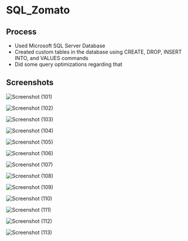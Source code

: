 # SQL_Zomato

## Process
- Used Microsoft SQL Server Database
- Created custom tables in the database using CREATE, DROP, INSERT INTO, and VALUES commands
- Did some query optimizations regarding that

## Screenshots
![Screenshot (101)](https://github.com/SIDDHARTH107/SQL_Zomato/assets/103374957/ba3d3002-24aa-4669-8382-c1dcd226dd76)

![Screenshot (102)](https://github.com/SIDDHARTH107/SQL_Zomato/assets/103374957/fe7c88d3-9b81-47ca-826c-9bc1c8683a50)

![Screenshot (103)](https://github.com/SIDDHARTH107/SQL_Zomato/assets/103374957/6fc1113a-5ad9-43d4-b9c6-ac4d488bf749)

![Screenshot (104)](https://github.com/SIDDHARTH107/SQL_Zomato/assets/103374957/9a0ff879-c495-4b43-ba3c-5d0f4c120ef4)

![Screenshot (105)](https://github.com/SIDDHARTH107/SQL_Zomato/assets/103374957/ad0ac4ca-0f5d-497c-b789-6024c68e6d39)

![Screenshot (106)](https://github.com/SIDDHARTH107/SQL_Zomato/assets/103374957/94e8239f-1b92-4ecd-b43f-a405dc611520)

![Screenshot (107)](https://github.com/SIDDHARTH107/SQL_Zomato/assets/103374957/d674de0f-94b2-4d90-9200-af5a0d6720ec)

![Screenshot (108)](https://github.com/SIDDHARTH107/SQL_Zomato/assets/103374957/9ac53391-7cfa-4742-8bd1-f6af109284fb)

![Screenshot (109)](https://github.com/SIDDHARTH107/SQL_Zomato/assets/103374957/4619de1f-c02c-400a-9c46-6349e3d3c001)

![Screenshot (110)](https://github.com/SIDDHARTH107/SQL_Zomato/assets/103374957/fc5e1342-6c91-425d-a9dc-ed1ac6b2402f)

![Screenshot (111)](https://github.com/SIDDHARTH107/SQL_Zomato/assets/103374957/5d690ac6-a164-4d87-ab53-b75d1de39bb3)

![Screenshot (112)](https://github.com/SIDDHARTH107/SQL_Zomato/assets/103374957/c0b15a0b-e265-443d-85db-32b5f5dc45cb)

![Screenshot (113)](https://github.com/SIDDHARTH107/SQL_Zomato/assets/103374957/1f229df6-2f77-4181-915a-819662e6ba85)
